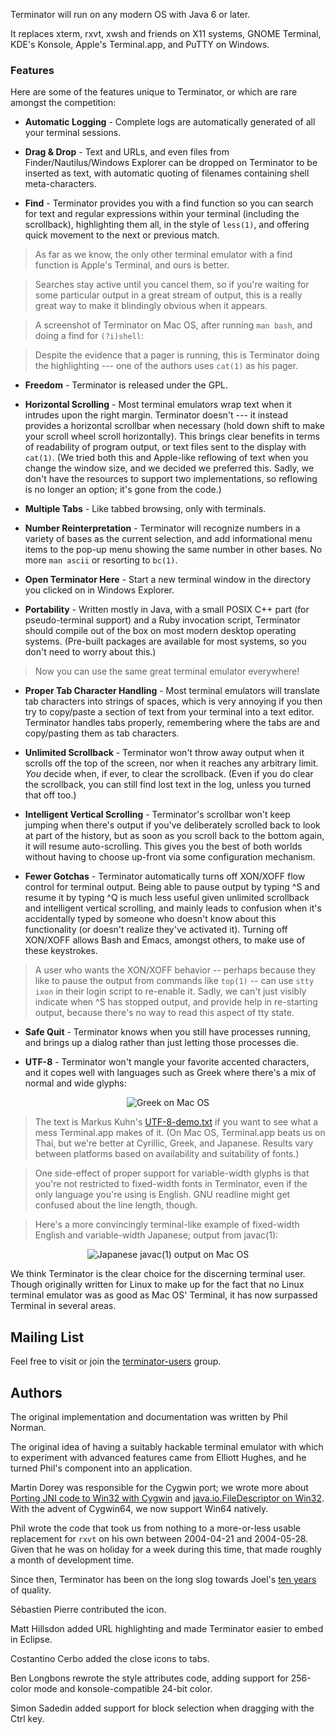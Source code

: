 Terminator will run on any modern OS with Java 6 or later.

It replaces xterm, rxvt, xwsh and friends on X11 systems, GNOME Terminal, KDE's Konsole, Apple's Terminal.app, and PuTTY on Windows.

### Features ###

Here are some of the features unique to Terminator, or which are rare amongst the competition:

  * **Automatic Logging** - Complete logs are automatically generated of all your terminal sessions.

  * **Drag & Drop** - Text and URLs, and even files from Finder/Nautilus/Windows Explorer can be dropped on Terminator to be inserted as text, with automatic quoting of filenames containing shell meta-characters.

  * **Find** - Terminator provides you with a find function so you can search for text and regular expressions within your terminal (including the scrollback), highlighting them all, in the style of `less(1)`, and offering quick movement to the next or previous match.

> As far as we know, the only other terminal emulator with a find function is Apple's Terminal, and ours is better.

> Searches stay active until you cancel them, so if you're waiting for some particular output in a great stream of output, this is a really great way to make it blindingly obvious when it appears.

> A screenshot of Terminator on Mac OS, after running `man bash`, and doing a find for `(?i)shell`:

> Despite the evidence that a pager is running, this is Terminator doing the highlighting --- one of the authors uses `cat(1)` as his pager.

  * **Freedom** - Terminator is released under the GPL.

  * **Horizontal Scrolling** - Most terminal emulators wrap text when it intrudes upon the right margin. Terminator doesn't --- it instead provides a horizontal scrollbar when necessary (hold down shift to make your scroll wheel scroll horizontally). This brings clear benefits in terms of readability of program output, or text files sent to the display with `cat(1)`. (We tried both this and Apple-like reflowing of text when you change the window size, and we decided we preferred this. Sadly, we don't have the resources to support two implementations, so reflowing is no longer an option; it's gone from the code.)

  * **Multiple Tabs** - Like tabbed browsing, only with terminals.

  * **Number Reinterpretation** - Terminator will recognize numbers in a variety of bases as the current selection, and add informational menu items to the pop-up menu showing the same number in other bases. No more `man ascii` or resorting to `bc(1)`.

  * **Open Terminator Here** - Start a new terminal window in the directory you clicked on in Windows Explorer.

  * **Portability** - Written mostly in Java, with a small POSIX C++ part (for pseudo-terminal support) and a Ruby invocation script, Terminator should compile out of the box on most modern desktop operating systems. (Pre-built packages are available for most systems, so you don't need to worry about this.)

> Now you can use the same great terminal emulator everywhere!

  * **Proper Tab Character Handling** - Most terminal emulators will translate tab characters into strings of spaces, which is very annoying if you then try to copy/paste a section of text from your terminal into a text editor. Terminator handles tabs properly, remembering where the tabs are and copy/pasting them as tab characters.

  * **Unlimited Scrollback** - Terminator won't throw away output when it scrolls off the top of the screen, nor when it reaches any arbitrary limit. _You_ decide when, if ever, to clear the scrollback. (Even if you do clear the scrollback, you can still find lost text in the log, unless you turned that off too.)

  * **Intelligent Vertical Scrolling** - Terminator's scrollbar won't keep jumping when there's output if you've deliberately scrolled back to look at part of the history, but as soon as you scroll back to the bottom again, it will resume auto-scrolling. This gives you the best of both worlds without having to choose up-front via some configuration mechanism.

  * **Fewer Gotchas** - Terminator automatically turns off XON/XOFF flow control for terminal output. Being able to pause output by typing ^S and resume it by typing ^Q is much less useful given unlimited scrollback and intelligent vertical scrolling, and mainly leads to confusion when it's accidentally typed by someone who doesn't know about this functionality (or doesn't realize they've activated it). Turning off XON/XOFF allows Bash and Emacs, amongst others, to make use of these keystrokes.

> A user who wants the XON/XOFF behavior -- perhaps because they like to pause the output from commands like `top(1)` -- can use `stty ixon` in their login script to re-enable it. Sadly, we can't just visibly indicate when ^S has stopped output, and provide help in re-starting output, because there's no way to read this aspect of tty state.

  * **Safe Quit** - Terminator knows when you still have processes running, and brings up a dialog rather than just letting those processes die.

  * **UTF-8** - Terminator won't mangle your favorite accented characters, and it copes well with languages such as Greek where there's a mix of normal and wide glyphs:
<p align='center'><img src='http://jessies.googlecode.com/svn/terminator/trunk/www/mac-os-greek.png' alt='Greek on Mac OS'>
<blockquote>The text is Markus Kuhn's <a href='http://www.cl.cam.ac.uk/~mgk25/ucs/examples/UTF-8-demo.txt'>UTF-8-demo.txt</a> if you want to see what a mess Terminal.app makes of it. (On Mac OS, Terminal.app beats us on Thai, but we're better at Cyrillic, Greek, and Japanese. Results vary between platforms based on availability and suitability of fonts.)</blockquote></li></ul>

> One side-effect of proper support for variable-width glyphs is that you're not restricted to fixed-width fonts in Terminator, even if the only language you're using is English. GNU readline might get confused about the line length, though.

> Here's a more convincingly terminal-like example of fixed-width English and variable-width Japanese; output from javac(1):
<p align='center'><img src='http://jessies.googlecode.com/svn/terminator/trunk/www/javac-jp-monaco.png' alt='Japanese javac(1) output on Mac OS'></li></ul>


We think Terminator is the clear choice for the discerning terminal user.
Though originally written for Linux to make up for the fact that no Linux terminal emulator was as good as Mac OS' Terminal, it has now surpassed Terminal in several areas.

## Mailing List ##

Feel free to visit or join the <a href='http://groups.google.com/group/terminator-users/'>terminator-users</a> group.

## Authors ##

The original implementation and documentation was written by Phil Norman.

The original idea of having a suitably hackable terminal emulator with which to experiment with advanced features came from Elliott Hughes, and he turned Phil's component into an application.

Martin Dorey was responsible for the Cygwin port; we wrote more about <a href='http://elliotth.blogspot.com/2005/08/porting-jni-code-to-win32-with-cygwin.html'>Porting JNI code to Win32 with Cygwin</a> and [java.io.FileDescriptor on Win32](http://elliotth.blogspot.com/2005/08/javaiofiledescriptor-on-win32.html).  With the advent of Cygwin64, we now support Win64 natively.

Phil wrote the code that took us from nothing to a more-or-less usable replacement for `rxvt` on his own between 2004-04-21 and 2004-05-28. Given that he was on holiday for a week during this time, that made roughly a month of development time.

Since then, Terminator has been on the long slog towards Joel's <a href='http://www.joelonsoftware.com/articles/fog0000000017.html'>ten years</a> of quality.

Sébastien Pierre contributed the icon.

Matt Hillsdon added URL highlighting and made Terminator easier to embed in Eclipse.

Costantino Cerbo added the close icons to tabs.

Ben Longbons rewrote the style attributes code, adding support for 256-color mode and konsole-compatible 24-bit color.

Simon Sadedin added support for block selection when dragging with the Ctrl key.
